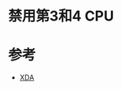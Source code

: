# 禁用第3和4 CPU
# 参考
- [XDA](https://forum.xda-developers.com/t/pixel-sailfish-bootloop-blackscreen-after-logo.4189419/post-84681765)
